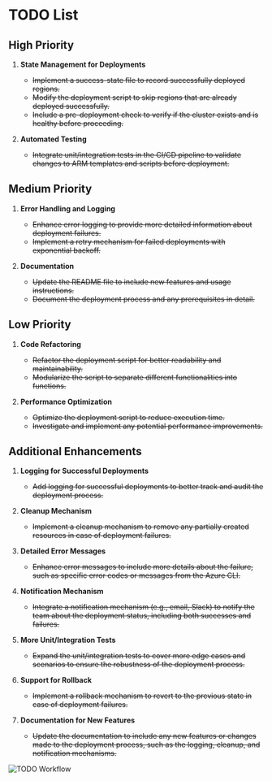 # TODO List

## High Priority
1. **State Management for Deployments**
   - ~~Implement a success-state file to record successfully deployed regions.~~
   - ~~Modify the deployment script to skip regions that are already deployed successfully.~~
   - ~~Include a pre-deployment check to verify if the cluster exists and is healthy before proceeding.~~

2. **Automated Testing**
   - ~~Integrate unit/integration tests in the CI/CD pipeline to validate changes to ARM templates and scripts before deployment.~~

## Medium Priority
1. **Error Handling and Logging**
   - ~~Enhance error logging to provide more detailed information about deployment failures.~~
   - ~~Implement a retry mechanism for failed deployments with exponential backoff.~~

2. **Documentation**
   - ~~Update the README file to include new features and usage instructions.~~
   - ~~Document the deployment process and any prerequisites in detail.~~

## Low Priority
1. **Code Refactoring**
   - ~~Refactor the deployment script for better readability and maintainability.~~
   - ~~Modularize the script to separate different functionalities into functions.~~

2. **Performance Optimization**
   - ~~Optimize the deployment script to reduce execution time.~~
   - ~~Investigate and implement any potential performance improvements.~~

## Additional Enhancements
1. **Logging for Successful Deployments**
   - ~~Add logging for successful deployments to better track and audit the deployment process.~~

2. **Cleanup Mechanism**
   - ~~Implement a cleanup mechanism to remove any partially created resources in case of deployment failures.~~

3. **Detailed Error Messages**
   - ~~Enhance error messages to include more details about the failure, such as specific error codes or messages from the Azure CLI.~~

4. **Notification Mechanism**
   - ~~Integrate a notification mechanism (e.g., email, Slack) to notify the team about the deployment status, including both successes and failures.~~

5. **More Unit/Integration Tests**
   - ~~Expand the unit/integration tests to cover more edge cases and scenarios to ensure the robustness of the deployment process.~~

6. **Support for Rollback**
   - ~~Implement a rollback mechanism to revert to the previous state in case of deployment failures.~~

7. **Documentation for New Features**
   - ~~Update the documentation to include any new features or changes made to the deployment process, such as the logging, cleanup, and notification mechanisms.~~

![TODO Workflow](docs/images/todo_workflow.png)
